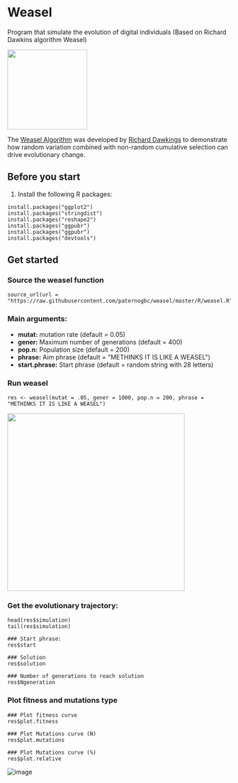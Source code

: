 # Weasel

Program that simulate the evolution of digital individuals (Based on Richard Dawkins algorithm Weasel)

<img src="https://raw.githubusercontent.com/paternogbc/weasel/master/img/weasel_logo.jpg" width="180">

The [Weasel Algorithm](https://en.wikipedia.org/wiki/Weasel_program) was developed by [Richard Dawkings](https://en.wikipedia.org/wiki/Richard_Dawkins) to demonstrate how random variation combined with non-random cumulative selection can drive evolutionary change. 

## Before you start

1. Install the following R packages:  

```{r}
install.packages("ggplot2")
install.packages("stringdist")
install.packages("reshape2")
install.packages("ggpubr")
install.packages("ggpubr")
install.packages("devtools")
```

## Get started

### Source the weasel function

```{r}
source_url(url = "https://raw.githubusercontent.com/paternogbc/weasel/master/R/weasel.R")
```

### Main arguments:

- __mutat:__ mutation rate (default = 0.05)  
- __gener:__ Maximum number of generations (default = 400)  
- __pop.n:__ Population size (default = 200)  
- __phrase:__ Aim phrase (default = "METHINKS IT IS LIKE A WEASEL")  
- __start.phrase:__ Start phrase (default = random string with 28 letters)  

### Run weasel
```{r}
res <- weasel(mutat = .05, gener = 1000, pop.n = 200, phrase = "METHINKS IT IS LIKE A WEASEL")
```

<img src="https://raw.githubusercontent.com/paternogbc/weasel/master/img/run.gif" width="400">

### Get the evolutionary trajectory:
```{r}
head(res$simulation)
tail(res$simulation)

### Start phrase:
res$start

### Solution
res$solution

### Number of generations to reach solution
res$Ngeneration
```

### Plot fitness and mutations type

```{r}
### Plot fitness curve
res$plot.fitness

### Plot Mutations curve (N)
res$plot.mutations

### Plot Mutations curve (%)
res$plot.relative
```

![image](https://user-images.githubusercontent.com/9639481/47270094-fcc01180-d53c-11e8-99b4-a9a0f8f0a30d.png)